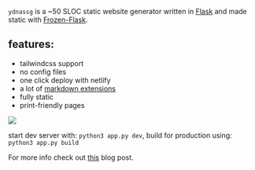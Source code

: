 `ydnassg` is a ~50 SLOC static website generator written in [Flask](https://flask.palletsprojects.com/en/2.2.x/) and made static with [Frozen-Flask](https://pythonhosted.org/Frozen-Flask/).  

## features:

+ tailwindcss support
+ no config files
+ one click deploy with netlify
+ a lot of [markdown extensions](https://python-markdown.github.io/extensions/)
+ fully static
+ print-friendly pages

[![](https://www.netlify.com/img/deploy/button.svg)](https://app.netlify.com/start/deploy?repository=https://github.com/rcastellotti/ydnassg)


start dev server with: `python3 app.py dev`, build for production using: `python3 app.py build`

For more info check out [this](http://rcastellotti.dev/posts/you-dont-need-a-ssg/) blog post.